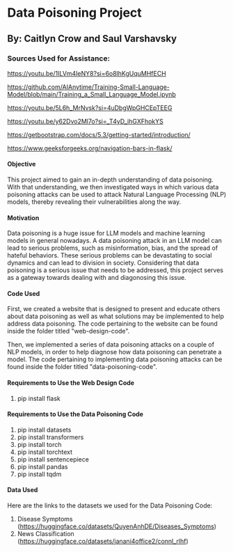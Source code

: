 
<!-- README.md is generated from README.Rmd. Please edit that file -->

# Data Poisoning Project

## By: Caitlyn Crow and Saul Varshavsky






<!-- badges: start -->
<!-- badges: end -->

### Sources Used for Assistance:

https://youtu.be/1ILVm4IeNY8?si=6o8lhKgUquMHfECH

https://github.com/AIAnytime/Training-Small-Language-Model/blob/main/Training_a_Small_Language_Model.ipynb

https://youtu.be/5L6h_MrNvsk?si=4uDbgWpGHCEpTEEG

https://youtu.be/y62Dvo2Ml7o?si=_T4yD_ihGXFhokYS

https://getbootstrap.com/docs/5.3/getting-started/introduction/

https://www.geeksforgeeks.org/navigation-bars-in-flask/


#### Objective

This project aimed to gain an in-depth understanding of data poisoning. With that understanding, we then investigated ways in which various data poisoning attacks can be used to attack Natural Language Processing (NLP) models, thereby revealing their vulnerabilities along the way.


#### Motivation

Data poisoning is a huge issue for LLM models and machine learning models in general nowadays. A data poisoning attack in an LLM model can lead to serious problems, such as misinformation, bias, and the spread of hateful behaviors. These serious problems can be devastating to social dynamics and can lead to division in society. Considering that data poisoning is a serious issue that needs to be addressed, this project serves as a gateway towards dealing with and diagonosing this issue.


#### Code Used

First, we created a website that is designed to present and educate others about data poisoning as well as what solutions may be implemented to help address
data poisoning. The code pertaining to the website can be found inside the folder titled "web-design-code".

Then, we implemented a series of data poisoning attacks on a couple of NLP models, in order to help diagnose how data poisoning can penetrate a model. The code pertaining to implementing
data poisoning attacks can be found inside the folder titled "data-poisoning-code".


#### Requirements to Use the Web Design Code

1. pip install flask


#### Requirements to Use the Data Poisoning Code

1. pip install datasets
2. pip install transformers
3. pip install torch
4. pip install torchtext
5. pip install sentencepiece
6. pip install pandas
7. pip install tqdm



#### Data Used

Here are the links to the datasets we used for the Data Poisoning Code:

1. Disease Symptoms (https://huggingface.co/datasets/QuyenAnhDE/Diseases_Symptoms)
2. News Classification (https://huggingface.co/datasets/janani4office2/connl_rlhf)
